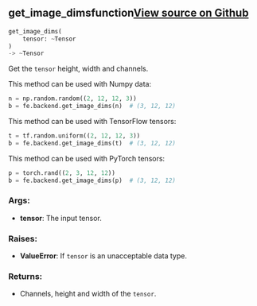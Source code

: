 ## get_image_dims<span class="tag">function</span><a class="sourcelink" href=https://github.com/fastestimator/fastestimator/blob/r1.2/fastestimator/backend/get_image_dims.py/#L24-L61>View source on Github</a>
```python
get_image_dims(
	tensor: ~Tensor
)
-> ~Tensor
```
Get the `tensor` height, width and channels.

This method can be used with Numpy data:
```python
n = np.random.random((2, 12, 12, 3))
b = fe.backend.get_image_dims(n)  # (3, 12, 12)
```

This method can be used with TensorFlow tensors:
```python
t = tf.random.uniform((2, 12, 12, 3))
b = fe.backend.get_image_dims(t)  # (3, 12, 12)
```

This method can be used with PyTorch tensors:
```python
p = torch.rand((2, 3, 12, 12))
b = fe.backend.get_image_dims(p)  # (3, 12, 12)
```


<h3>Args:</h3>


* **tensor**: The input tensor. 

<h3>Raises:</h3>


* **ValueError**: If `tensor` is an unacceptable data type.

<h3>Returns:</h3>

<ul class="return-block"><li>    Channels, height and width of the <code>tensor</code>.

</li></ul>

